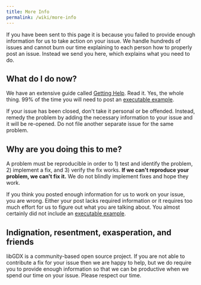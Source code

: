 ```yaml
---
title: More Info
permalink: /wiki/more-info
---
```

If you have been sent to this page it is because you failed to provide enough information for us to take action on your issue. We handle hundreds of issues and cannot burn our time explaining to each person how to properly post an issue. Instead we send you here, which explains what you need to do.

## What do I do now? ##

We have an extensive guide called [Getting Help](/wiki/getting-help). Read it. Yes, the whole thing. 99% of the time you will need to post an [executable example](/wiki/getting-help#executable-example-code).

If your issue has been closed, don't take it personal or be offended. Instead, remedy the problem by adding the necessary information to your issue and it will be re-opened. Do not file another separate issue for the same problem.

## Why are you doing this to me? ##

A problem must be reproducible in order to 1) test and identify the problem, 2) implement a fix, and 3) verify the fix works. **If we can't reproduce your problem, we can't fix it.** We do not blindly implement fixes and hope they work.

If you think you posted enough information for us to work on your issue, you are wrong. Either your post lacks required information or it requires too much effort for us to figure out what you are talking about. You almost certainly did not include an [executable example](/wiki/getting-help#executable-example-code).

## Indignation, resentment, exasperation, and friends ##

libGDX is a community-based open source project. If you are not able to contribute a fix for your issue then we are happy to help, but we do require you to provide enough information so that we can be productive when we spend our time on your issue. Please respect our time.
